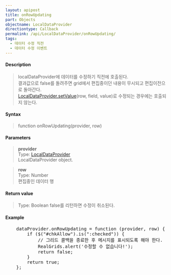 ```yaml
---
layout: apipost
title: onRowUpdating
part: Objects
objectname: LocalDataProvider
directiontype: Callback
permalink: /api/LocalDataProvider/onRowUpdating/
tags:
  - 데이터 수정 직전
  - 데이터 수정 이벤트
---
```



#### Description

> localDataProvider에 데이터를 수정하기 직전에 호출된다.  
> 결과값으로 false를 돌려주면 grid에서 편집중이던 내용이 무시되고 편집이전으로 돌아간다.  
> [LocalDataProvider.setValue](/api/LocalDataProvider/setValue/)(row, field, value)로 수정되는 경우에는 호출되지 않는다.

#### Syntax

> function onRowUpdating(provider, row)

#### Parameters

> **provider**  
> Type: [LocalDataProvider](/api/LocalDataProvider/)  
> LocalDataProvider object.

> **row**  
> Type: Number  
> 편집중인 데이터 행

#### Return value

> Type: Boolean
> false를 리턴하면 수정이 취소된다.

#### Example

<pre class="prettyprint">
    dataProvider.onRowUpdating = function (provider, row) {
        if ($("#chkAllow").is(":checked")) {
            // 그리드 콜백을 종료한 후 메시지를 표시되도록 해야 한다.
            RealGrids.alert('수정할 수 없습니다!');
            return false;
        }
        return true; 
    };
</pre>

